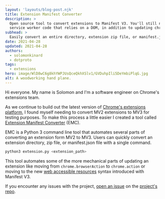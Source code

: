 ```yaml
---
layout: 'layouts/blog-post.njk'
title: Extension Manifest Converter
description: >
  Open source tool to convert extensions to Manifest V3. You'll still need to manually update any
  service worker code that relies on a DOM, in addition to updating chrome.scripts.
subhead: >
  Easily convert an entire directory, extension zip file, or manifest.json file.
date: 2021-04-28
updated: 2021-04-28
authors:
  - solomonkinard
  - dotproto
tags:
  - extensions
hero: image/WlD8wC6g8khYWPJUsQceQkhXSlv1/GVDuhpIli5DeYmbiPlqG.jpg
alt: A woodworking hand plane.
---
```


Hi everyone. My name is Solomon and I'm a software engineer on Chrome's extensions team.

As we continue to build out the latest version of [Chrome's extensions platform][mv3], I found
myself needing to convert MV2 extensions to MV3 for testing purposes. To make this process a little
easier I created a tool called [Extension Manifest Converter][emc-repo] (EMC).

EMC is a Python 3 command line tool that automates several parts of converting an extension form MV2
to MV3. Users can quickly convert an extension directory, zip file, or manifest.json file with a
single command.

```bash
python3 extension.py <extension_path>
```

This tool automates some of the more mechanical parts of updating an extension like moving from
`chrome.browserAction` to `chrome.action` or moving to the new [web accessible resources][war]
syntax introduced with Manifest V3.

If you encounter any issues with the project, [open an issue][emc-issue] on the [project's
repo][emc-repo].

[emc-issue]: https://github.com/GoogleChromeLabs/extension-manifest-converter/issues
[emc-repo]: https://github.com/GoogleChromeLabs/extension-manifest-converter
[mv3]: https://developer.chrome.com/docs/extensions/mv3/intro/mv3-overview/
[war]: https://developer.chrome.com/docs/extensions/mv3/manifest/web_accessible_resources/
